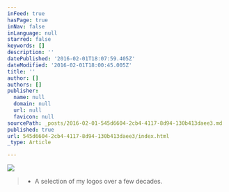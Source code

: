 ```yaml
---
inFeed: true
hasPage: true
inNav: false
inLanguage: null
starred: false
keywords: []
description: ''
datePublished: '2016-02-01T18:07:59.405Z'
dateModified: '2016-02-01T18:00:45.005Z'
title: ''
author: []
authors: []
publisher:
  name: null
  domain: null
  url: null
  favicon: null
sourcePath: _posts/2016-02-01-545d6604-2cb4-4117-8d94-130b413daee3.md
published: true
url: 545d6604-2cb4-4117-8d94-130b413daee3/index.html
_type: Article

---
```

![](https://the-grid-user-content.s3-us-west-2.amazonaws.com/7219ed65-84a0-4a7d-be01-3996f974016e.jpg)

> * A selection of my logos over a few decades.
